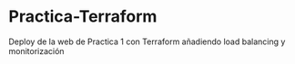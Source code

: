 # Practica-Terraform
Deploy de la web de Practica 1 con Terraform añadiendo load balancing y monitorización
